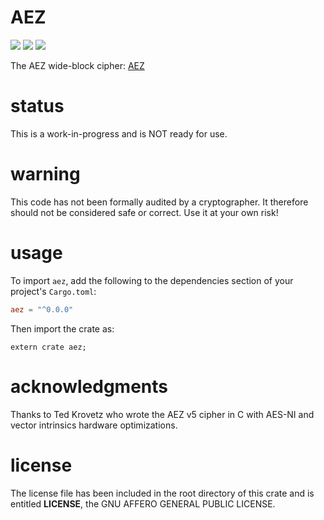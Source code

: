 
# AEZ
[![](https://travis-ci.org/david415/aez.png?branch=master)](https://www.travis-ci.org/david415/aez) [![](https://img.shields.io/crates/v/aez.svg)](https://crates.io/crates/aez) [![](https://docs.rs/aez/badge.svg)](https://docs.rs/aez/)

The AEZ wide-block cipher: [AEZ](http://web.cs.ucdavis.edu/~rogaway/aez/)


# status

This is a work-in-progress and is NOT ready for use.

# warning

This code has not been formally audited by a cryptographer. It
therefore should not be considered safe or correct. Use it at your own
risk!


# usage

To import `aez`, add the following to the dependencies section of
your project's `Cargo.toml`:
```toml
aez = "^0.0.0"
```
Then import the crate as:
```rust,no_run
extern crate aez;
```

# acknowledgments

Thanks to Ted Krovetz who wrote the AEZ v5 cipher in C with AES-NI and vector
intrinsics hardware optimizations.


# license

The license file has been included in the root directory of this crate
and is entitled **LICENSE**, the GNU AFFERO GENERAL PUBLIC LICENSE.

